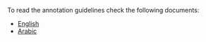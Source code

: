 To read the annotation guidelines check the following documents:
- [English](https://drive.google.com/file/d/1_up5dBlEthT_50Zi3GmNHEoWQAIiCJSA/view?usp=sharing) 
- [Arabic](https://drive.google.com/file/d/1BfxFl-ZgIkLP7T0Qnb3JZB-9ictGeu4T/view?usp=sharing)